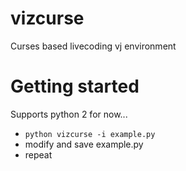 # vizcurse
Curses based livecoding vj environment

# Getting started
Supports python 2 for now...
- `python vizcurse -i example.py`
- modify and save example.py
- repeat